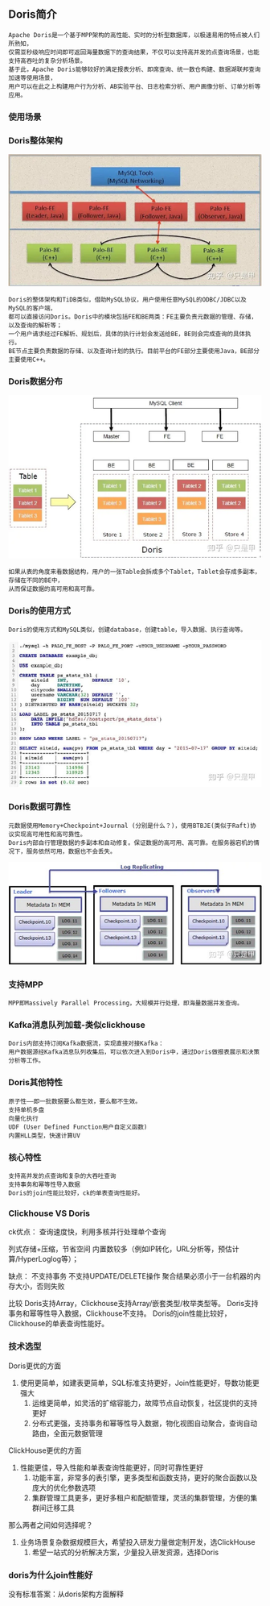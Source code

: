 ## Doris简介
    Apache Doris是一个基于MPP架构的高性能、实时的分析型数据库，以极速易用的特点被人们所熟知，
    仅需亚秒级响应时间即可返回海量数据下的查询结果，不仅可以支持高并发的点查询场景，也能支持高吞吐的复杂分析场景。
    基于此，Apache Doris能够较好的满足报表分析、即席查询、统一数仓构建、数据湖联邦查询加速等使用场景，
    用户可以在此之上构建用户行为分析、AB实验平台、日志检索分析、用户画像分析、订单分析等应用。

### 使用场景

### Doris整体架构
![Alt text](../doc/Doris整体架构.jpg)

    Doris的整体架构和TiDB类似，借助MySQL协议，用户使用任意MySQL的ODBC/JDBC以及MySQL的客户端，
    都可以直接访问Doris。Doris中的模块包括FE和BE两类：FE主要负责元数据的管理、存储，以及查询的解析等；
    一个用户请求经过FE解析、规划后，具体的执行计划会发送给BE，BE则会完成查询的具体执行。
    BE节点主要负责数据的存储、以及查询计划的执行。目前平台的FE部分主要使用Java，BE部分主要使用C++。

### Doris数据分布
![Alt text](../doc/Doris数据分布.jpg)

    如果从表的角度来看数据结构，用户的一张Table会拆成多个Tablet，Tablet会存成多副本，存储在不同的BE中，
    从而保证数据的高可用和高可靠。

### Doris的使用方式
    Doris的使用方式和MySQL类似，创建database，创建table，导入数据、执行查询等。
![Alt text](../doc/Doris的使用方式.jpg)

### Doris数据可靠性
    元数据使用Memory+Checkpoint+Journal (分别是什么？)，使用BTBJE(类似于Raft)协议实现高可用性和高可靠性。
    Doris内部自行管理数据的多副本和自动修复。保证数据的高可用、高可靠。在服务器宕机的情况下，服务依然可用，数据也不会丢失。
![Alt text](../doc/Doris数据可靠性.jpg)

### 支持MPP
    MPP即Massively Parallel Processing，大规模并行处理，即海量数据并发查询。

### Kafka消息队列加载-类似clickhouse
    Doris内部支持订阅Kafka数据流，实现直接对接Kafka：
    用户数据源经Kafka消息队列收集后，可以依次进入到Doris中，通过Doris做报表展示和决策分析等工作。

### Doris其他特性
    原子性——即一批数据要么都生效，要么都不生效。
    支持单机多盘
    向量化执行
    UDF (User Defined Function用户自定义函数)
    内置HLL类型，快速计算UV

### 核心特性
    支持高并发的点查询和复杂的大吞吐查询
    支持事务和幂等性导入数据
    Doris的join性能比较好，ck的单表查询性能好。

### Clickhouse VS Doris
ck优点：
查询速度快，利用多核并行处理单个查询

列式存储+压缩，节省空间
内置数较多（例如IP转化，URL分析等，预估计算/HyperLoglog等）；

缺点：
不支持事务
不支持UPDATE/DELETE操作
聚合结果必须小于一台机器的内存大小，否则失败

比较
Doris支持Array，Clickhouse支持Array/嵌套类型/枚举类型等。
Doris支持事务和幂等性导入数据，Clickhouse不支持。
Doris的join性能比较好，Clickhouse的单表查询性能好。

### 技术选型
Doris更优的方面
1. 使用更简单，如建表更简单，SQL标准支持更好，Join性能更好，导数功能更强大
   1. 运维更简单，如灵活的扩缩容能力，故障节点自动恢复，社区提供的支持更好
   2. 分布式更强，支持事务和幂等性导入数据，物化视图自动聚合，查询自动路由，全面元数据管理

ClickHouse更优的方面
1. 性能更佳，导入性能和单表查询性能更好，同时可靠性更好
   1. 功能丰富，非常多的表引擎，更多类型和函数支持，更好的聚合函数以及庞大的优化参数选项
   2. 集群管理工具更多，更好多租户和配额管理，灵活的集群管理，方便的集群间迁移工具

那么两者之间如何选择呢？
1. 业务场景复杂数据规模巨大，希望投入研发力量做定制开发，选ClickHouse
   1. 希望一站式的分析解决方案，少量投入研发资源，选择Doris

### doris为什么join性能好
   没有标准答案：从doris架构方面解释

